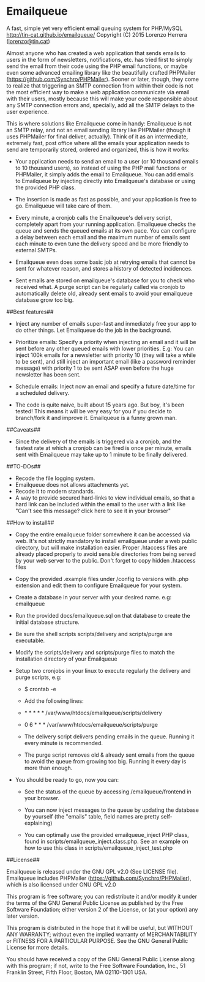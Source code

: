 # Emailqueue #
A fast, simple yet very efficient email queuing system for PHP/MySQL
http://tin-cat.github.io/emailqueue/
Copyright (C) 2015 Lorenzo Herrera (lorenzo@tin.cat)


Almost anyone who has created a web application that sends emails to users in the form of newsletters, notifications, etc. has tried first to simply send the email from their code using the PHP email functions, or maybe even some advanced emailing library like the beautifully crafted PHPMailer (https://github.com/Synchro/PHPMailer). Sooner or later, though, they come to realize that triggering an SMTP connection from within their code is not the most efficient way to make a web application communicate via email with their users, mostly because this will make your code responsible about any SMTP connection errors and, specially, add all the SMTP delays to the user experience.

This is where solutions like Emailqueue come in handy: Emailqueue is not an SMTP relay, and not an email sending library like PHPMailer (though it uses PHPMailer for final deliver, actually). Think of it as an intermediate, extremely fast, post office where all the emails your application needs to send are temporarily stored, ordered and organized, this is how it works:

* Your application needs to send an email to a user (or 10 thousand emails to 10 thousand users), so instead of using the PHP mail functions or PHPMailer, it simply adds the email to Emailqueue. You can add emails to Emailqueue by injecting directly into Emailqueue's database or using the provided PHP class.

* The insertion is made as fast as possible, and your application is free to go. Emailqueue will take care of them.

* Every minute, a cronjob calls the Emailqueue's delivery script, completely apart from your running application. Emailqueue checks the queue and sends the queued emails at its own pace. You can configure a delay between each email and the maximum number of emails sent each minute to even tune the delivery speed and be more friendly to external SMTPs.

* Emailqueue even does some basic job at retrying emails that cannot be sent for whatever reason, and stores a history of detected incidences.

* Sent emails are stored on emailqueue's database for you to check who received what. A purge script can be regularly called via cronjob to automatically delete old, already sent emails to avoid your emailqueue database grow too big.


##Best features##

* Inject any number of emails super-fast and inmediately free your app to do other things. Let Emailqueue do the job in the background.

* Prioritize emails: Specify a priority when injecting an email and it will be sent before any other queued emails with lower priorities. E.g: You can inject 100k emails for a newsletter with priority 10 (they will take a while to be sent), and still inject an important email (like a password reminder message) with priority 1 to be sent ASAP even before the huge newsletter has been sent.

* Schedule emails: Inject now an email and specify a future date/time for a scheduled delivery.

* The code is quite naive, built about 15 years ago. But boy, it's been tested! This means it will be very easy for you if you decide to branch/fork it and improve it. Emailqueue is a funny grown man.


##Caveats##

* Since the delivery of the emails is triggered via a cronjob, and the fastest rate at which a cronjob can be fired is once per minute, emails sent with Emailqueue may take up to 1 minute to be finally delivered.


##TO-DOs##

* Recode the file logging system.
* Emailqueue does not allows attachments yet.
* Recode it to modern standards.
* A way to provide secured hard-links to view individual emails, so that a hard link can be included within the email to the user with a link like "Can't see this message? click here to see it in your browser"


##How to install##

* Copy the entire emailqueue folder somewhere it can be accessed via web.
    It's not strictly mandatory to install emailqueue under a web public directory, but will make installation easier. Proper .htaccess files are already placed properly to avoid sensible directories from being served by your web server to the public.
    Don't forget to copy hidden .htaccess files

* Copy the provided .example files under /config to versions with .php extension and edit them to configure Emailqueue for your system.

* Create a database in your server with your desired name. e.g: emailqueue

* Run the provided docs/emailqueue.sql on that database to create the initial database structure.

* Be sure the shell scripts scripts/delivery and scripts/purge are executable.

* Modify the scripts/delivery and scripts/purge files to match the installation directory of your Emailqueue

* Setup two cronjobs in your linux to execute regularly the delivery and purge scripts, e.g:
  	* $ crontab -e
  	* Add the following lines:
  	* \* \* \* \* \* /var/www/htdocs/emailqueue/scripts/delivery
  	* 0 6 \* \* \* /var/www/htdocs/emailqueue/scripts/purge

  	* The delivery script delivers pending emails in the queue. Running it every minute is recommended.

  	* The purge script removes old & already sent emails from the queue to avoid the queue from growing too big. Running it every day is more than enough.


* You should be ready to go, now you can:

	* See the status of the queue by accessing /emailqueue/frontend in your browser.

	* You can now inject messages to the queue by updating the database by yourself (the "emails" table, field names are pretty self-explaining)

	* You can optimally use the provided emailqueue_inject PHP class, found in scripts/emailqueue_inject.class.php. See an example on how to use this class in scripts/emailqueue_inject_test.php


##License##

Emailqueue is released under the GNU GPL v2.0 (See LICENSE file). Emailqueue includes PHPMailer (https://github.com/Synchro/PHPMailer), which is also licensed under GNU GPL v2.0

This program is free software; you can redistribute it and/or modify it under the terms of the GNU General Public License as published by the Free Software Foundation; either version 2 of the License, or (at your option) any later version.

This program is distributed in the hope that it will be useful, but WITHOUT ANY WARRANTY; without even the implied warranty of MERCHANTABILITY or FITNESS FOR A PARTICULAR PURPOSE.  See the GNU General Public License for more details.

You should have received a copy of the GNU General Public License along with this program; if not, write to the Free Software Foundation, Inc., 51 Franklin Street, Fifth Floor, Boston, MA 02110-1301 USA.

